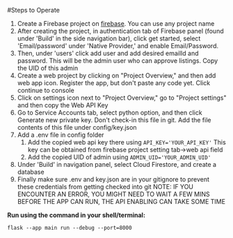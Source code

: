 #Steps to Operate
1. Create a Firebase project on [firebase](https://console.firebase.google.com/). You can use any project name
2. After creating the project, in authentication tab of Firebase panel (found under 'Build' in the side navigation bar), click get started, select 'Email/password' under 'Native Provider,' and enable Email/Password. 
3. Then, under 'users' click add user and add desired emailId and password. This will be the admin user who can approve listings. Copy the UID of this admin
4. Create a web project by clicking on "Project Overview," and then add web app icon. Register the app, but don't paste any code yet. Click continue to console
5. Click on settings icon next to "Project Overview," go to "Project settings" and then copy the Web API Key
6. Go to Service Accounts tab, select python option, and then click Generate new private key. Don't check-in this file in git. Add the file contents of this file under config/key.json
7. Add a .env file in config folder
   1. Add the copied web api key there using
        `API_KEY='YOUR_API_KEY'`
    This key can be obtained from firebase project setting tab->web api field
   2. Add the copied UID of admin using
        `ADMIN_UID='YOUR_ADMIN_UID'`
8. Under 'Build' in navigation panel, select Cloud Firestore, and create a database
9. Finally make sure .env and key.json are in your gitignore to prevent these credentials from getting checked into git
NOTE: IF YOU ENCOUNTER AN ERROR, YOU MIGHT NEED TO WAIT A FEW MINS BEFORE THE APP CAN RUN, THE API ENABLING CAN TAKE SOME TIME

**Run using the command in your shell/terminal:**

`flask --app main run --debug --port=8000`